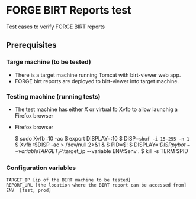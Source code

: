 FORGE BIRT Reports test
==================

Test cases to verify FORGE BIRT reports

Prerequisites
-------------

### Targe machine (to be tested)

- There is a target machine running Tomcat with birt-viewer web app.
- FORGE birt reports are deployed to birt-viewer into target machine.

### Testing machine (running tests)

- The test machine has either X or virtual fb Xvfb to allow launchig a Firefox browser
- Firefox browser

  $ sudo Xvfb :10 -ac
  $ export DISPLAY=:10
  $ DISP=`shuf -i 15-255 -n 1`
  $ Xvfb :$DISP -ac > /dev/null 2>&1 &
  $ PID=$!
  $ DISPLAY=:$DISP pybot --variable TARGET_IP:$target_ip --variable ENV:$env .
  $ kill -s TERM $PID

### Configuration variables

    TARGET_IP [ip of the BIRT machine to be tested]
    REPORT_URL [the location where the BIRT report can be accessed from]
    ENV  [test, prod]
